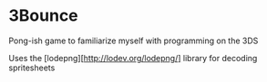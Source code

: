 # 3Bounce
Pong-ish game to familiarize myself with programming on the 3DS

Uses the [lodepng][http://lodev.org/lodepng/] library for decoding spritesheets